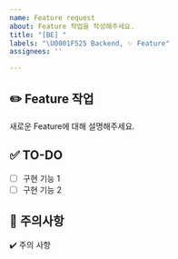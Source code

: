```yaml
---
name: Feature request
about: Feature 작업을 작성해주세요.
title: "[BE] "
labels: "\U0001F525 Backend, ✨ Feature"
assignees: ''

---
```


## **✏️ Feature 작업**
새로운 Feature에 대해 설명해주세요.

## **✅ TO-DO** 
- [ ] 구현 기능 1
- [ ] 구현 기능 2

## **🚨 주의사항** 
✔️ 주의 사항
